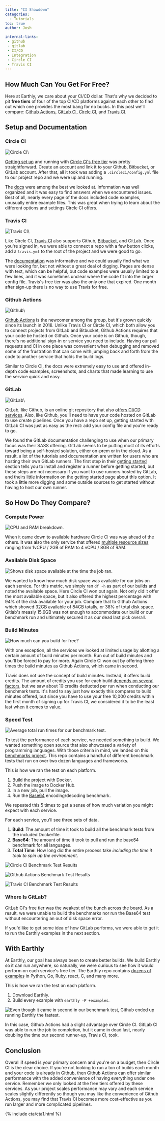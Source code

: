 ```yaml
---
title: "CI Showdown"
categories:
  - Tutorials
toc: true
author: Josh

internal-links:
 - github
 - gitlab
 - CI/CD
 - Integration
 - Circle CI
 - Travis CI
---
```


## How Much Can You Get For Free?

Here at Earthly, we care about your CI/CD dollar. That's why we decided to pit **free tiers** of four of the top CI/CD platforms against each other to find out which one provides the most bang for no bucks. In this post we'll compare: [Github Actions](https://github.com/features/actions), [GitLab CI](https://docs.gitlab.com/ee/ci/), [Circle CI](https://circleci.com/), and [Travis CI](https://www.travis-ci.com/).

## Setup and Documentation

### Circle CI

![Circle CI]({{site.images}}{{page.slug}}/circleci-logo.png)\

[Getting set up](/blog/circle-ci-with-django/) and running with [Circle Ci's free tier](https://circleci.com/docs/2.0/plan-free/index.html) was pretty straightforward. Create an account and link it to your Github, Bitbucket, or GitLab account. After that, all it took was adding a `.circleci/config.yml` file to our project repo and we were up and running.

The [docs](https://circleci.com/docs/) were among the best we looked at. Information was well organized and it was easy to find answers when we encountered issues. Best of all, nearly every page of the docs included code examples, unusually entire example files. This was great when trying to learn about the different options and settings Circle CI offers.

### Travis CI

![Travis CI]({{site.images}}{{page.slug}}/travis-logo.jpg)\

Like Circle CI, [Travis CI](https://www.travis-ci.com/pricing/) also supports Github, [Bitbucket](/blog/bitbucket-ci/), and GitLab. Once you're signed in, we were able to connect a repo with a few button clicks, add a `travis.yml` to the root of the project and we were good to go.

The [documentation](https://docs.travis-ci.com/) was informative and we could usually find what we were looking for, but not without a great deal of digging. Pages are dense with text, which can be helpful, but code examples were usually limited to a few lines, and it was sometimes unclear where the code fit into the larger config file. Travis's free tier was also the only one that expired. One month after sign-up there is no way to use Travis for free.

### Github Actions

![Github]({{site.images}}{{page.slug}}/githubactions-logo.png)\

[Github Actions](https://github.com/features/actions) is the newcomer among the group, but it's grown quickly since its launch in 2018. Unlike Travis CI or Circle CI, which both allow you to connect projects from GitLab and Bitbucket, Github Actions requires that your code be hosted on Github. Once your code is on Github, though, there's no additional sign-in or service you need to include. Having our pull requests and CI in one place was convenient when debugging and removed some of the frustration that can come with jumping back and forth from the code to another service that holds the build logs.

Similar to Circle CI, the docs were extremely easy to use and offered in-depth code examples, screenshots, and charts that made learning to use the service quick and easy.

### GitLab

![GitLab]({{site.images}}{{page.slug}}/gitlab-logo.png)\

GitLab, like Github, is an online git repository that also [offers CI/CD services](https://docs.gitlab.com/ee/ci/runners/saas/linux_saas_runner.html). Also, like Github, you'll need to have your code hosted on GitLab to use create pipelines. Once you have a repo set up, getting started with GitLab CI was just as easy as the rest: add your config file and you're ready to go.

We found the GitLab documentation challenging to use when our primary focus was their SASS offering. GitLab seems to be putting most of its efforts toward being a self-hosted solution, either on-prem or in the cloud. As a result, a lot of the tutorials and documentation are written for users who are hosting their own GitLab runners. The first step in their [getting started](https://docs.gitlab.com/ee/ci/quick_start/#cicd-process-overview) section tells you to install and register a runner before getting started, but these steps are not necessary if you want to use runners hosted by GitLab, and theirs little information on the getting started page about this option. It took a little more digging and some outside sources to get started without having to host our own runner.

## So How Do They Compare?

### Compute Power

![CPU and RAM breakdown.]({{site.images}}{{page.slug}}/cpu.png)

When it came down to available hardware Circle CI was way ahead of the others. It was also the only service that offered [multiple resource sizes](https://circleci.com/docs/2.0/executor-types/) ranging from 1vCPU / 2GB of RAM to 4 vCPU / 8GB of RAM.  

### Available Disk Space

![Shows disk space available at the time the job ran.]({{site.images}}{{page.slug}}/diskspace.png)

We wanted to know how much disk space was available for our jobs on each service. For this metric, we simply ran `df -h` as part of our builds and noted the available space. Here Circle CI won out again. Not only did it offer the most available space, but it also offered the highest percentage with 94% of the disk available for your job. Compare that to Github Actions which showed 32GB available of 84GB totally, or 38% of total disk space. Gitlab's measly 15.6GB was not enough to accommodate our build or our benchmark run and ultimately secured it as our dead last pick overall.

### Build Minutes

![How much can you build for free?]({{site.images}}{{page.slug}}/buildminutes.png)

With one exception, all the services we looked at limited usage by allotting a certain amount of build minutes per month. Run out of build minutes and you'll be forced to pay for more. Again Circle CI won out by offering three times the build minutes as Github Actions, which came in second.

Travis does not use the concept of build minutes. Instead, it offers build credits. The amount of credits you use for each build [depends on several factors](https://docs.travis-ci.com/user/billing-overview/#usage---credits), but we saw about 10 credits deducted per run when conducting our benchmark tests. It's hard to say just how exactly this compares to build minutes offered, but since you have to use your free 10,000 credits within the first month of signing up for Travis CI, we considered it to be the least last when it comes to value.

### Speed Test

![Average total run times for our benchmark test.]({{site.images}}{{page.slug}}/speedtest.png)

To test the performance of each service, we needed something to build. We wanted something open source that also showcased a variety of programming languages. With those criteria in mind, we landed on this [benchmarks project](https://github.com/kostya/benchmarks). This repo contains a handful of different benchmark tests that run on over two dozen languages and frameworks.

This is how we ran the test on each platform.

1. Build the project with Docker.
2. Push the image to Docker Hub.
3. In a new job, pull the image.
4. Run the [Base64](https://github.com/jalletto/benchmarks/tree/master/base64) encoding/decoding benchmark.

We repeated this 5 times to get a sense of how much variation you might expect with each service.

For each service, you'll see three sets of data.

1. **Build**: The amount of time it took to build all the benchmark tests from the included Dockerfile.
2. **Base64**: The amount of time it took to pull and run the base64 benchmark for all languages.
3. **Total Time**: How long did the entire process take *including the time it took to spin up the environment*.

![Circle CI Benchmark Test Results]({{site.images}}{{page.slug}}/circle-table.png)

![Github Actions Benchmark Test Results]({{site.images}}{{page.slug}}/github-table.png)

![Travis CI Benchmark Test Results]({{site.images}}{{page.slug}}/travis-table.png)

<div class="notice--info">

### Where Is GitLab?

GitLab CI's free tier was the weakest of the bunch across the board. As a result, we were unable to build the benchmarks nor run the Base64 test without encountering an out of disk space error.

If you'd like to get some idea of how GitLab performs, we were able to get it to run the Earthly examples in the next section.
</div>

## With Earthly

At Earthly, our goal has always been to create better builds. We build Earthly so it can run anywhere, so naturally, we were curious to see how it would perform on each service's free tier. The Earthly repo contains [dozens of examples](https://github.com/jalletto/earthly/tree/main/examples) in Python, Go, Ruby, react, C, and many more.

This is how we ran the test on each platform.

1. Download Earthly.
2. Build every example with `earthly -P +examples`.

![Even though it came in second in our benchmark test, Github ended up running Earthly the fastest.]({{site.images}}{{page.slug}}/earthly-run-table.png)

In this case, Github Actions had a slight advantage over Circle CI. GitLab CI was able to run the job to completion, but it came in dead last, nearly doubling the time our second runner-up, Travis CI, took.

## Conclusion

Overall if speed is your primary concern and you're on a budget, then Circle CI is the clear choice. If you're not looking to run a ton of builds each month and your code is already in Github, then Github Actions can offer similar performance with the added convenience of having everything under one service. Remember we only looked at the free tiers offered by these services. As your project scales performance may vary and each service scales slightly differently so though you may like the convenience of Github Actions, you may find that Travis CI becomes more cost-effective as you run larger and more complicated pipelines.

{% include cta/cta1.html %}
